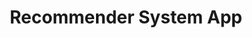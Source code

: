 ---
title: Recommender System App
excerpt: ''
deprecated: false
hidden: true
metadata:
  title: ''
  description: ''
  robots: index
next:
  description: ''
---
